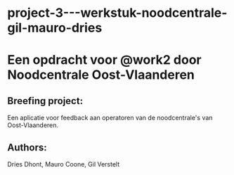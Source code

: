 ﻿# project-3---werkstuk-noodcentrale-gil-mauro-dries
 # Een opdracht voor @work2 door Noodcentrale Oost-Vlaanderen
 
 ## Breefing project:
 Een aplicatie voor feedback aan operatoren van de noodcentrale's van Oost-Vlaanderen.
 
 ## Authors:
 Dries Dhont, Mauro Coone, Gil Verstelt
 
 
